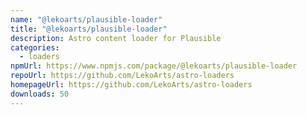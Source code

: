 ```yaml
---
name: "@lekoarts/plausible-loader"
title: "@lekoarts/plausible-loader"
description: Astro content loader for Plausible
categories:
  - loaders
npmUrl: https://www.npmjs.com/package/@lekoarts/plausible-loader
repoUrl: https://github.com/LekoArts/astro-loaders
homepageUrl: https://github.com/LekoArts/astro-loaders
downloads: 50
---
```

